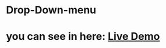 # Drop-Down-menu
# you can see in here: <a href="https://drop-down-menu23.netlify.app/">Live Demo</a>
